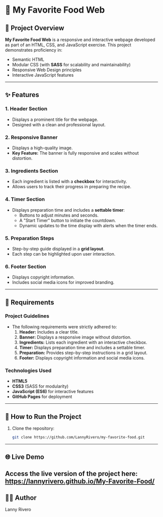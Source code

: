 # 🍳 My Favorite Food Web

## 📝 Project Overview

**My Favorite Food Web** is a responsive and interactive webpage developed as part of an HTML, CSS, and JavaScript exercise. This project demonstrates proficiency in:
- Semantic HTML
- Modular CSS (with **SASS** for scalability and maintainability)
- Responsive Web Design principles
- Interactive JavaScript features
---
## ✨ Features

### 1. **Header Section**
- Displays a prominent title for the webpage.
- Designed with a clean and professional layout.

### 2. **Responsive Banner**
- Displays a high-quality image.
- **Key Feature:** The banner is fully responsive and scales without distortion.

### 3. **Ingredients Section**
- Each ingredient is listed with a **checkbox** for interactivity.
- Allows users to track their progress in preparing the recipe.

### 4. **Timer Section**
- Displays preparation time and includes a **settable timer**:
  - Buttons to adjust minutes and seconds.
  - A "Start Timer" button to initiate the countdown.
  - Dynamic updates to the time display with alerts when the timer ends.

### 5. **Preparation Steps**
- Step-by-step guide displayed in a **grid layout**.
- Each step can be highlighted upon user interaction.

### 6. **Footer Section**
- Displays copyright information.
- Includes social media icons for improved branding.

---
## 📖 Requirements

### Project Guidelines
- The following requirements were strictly adhered to:
  1. **Header:** Includes a clear title.
  2. **Banner:** Displays a responsive image without distortion.
  3. **Ingredients:** Lists each ingredient with an interactive checkbox.
  4. **Timer:** Displays preparation time and includes a settable timer.
  5. **Preparation:** Provides step-by-step instructions in a grid layout.
  6. **Footer:** Displays copyright information and social media icons.

### Technologies Used
- **HTML5**
- **CSS3** (SASS for modularity)
- **JavaScript (ES6)** for interactive features
- **GitHub Pages** for deployment
---

## 🚀 How to Run the Project

1. Clone the repository:
   ```bash   
   git clone https://github.com/LannyRivero/my-favorite-food.git   
 ---  
## 🌐 Live Demo
Access the live version of the project here: https://lannyrivero.github.io/My-Favorite-Food/
 ---
## 👩‍💻 Author
Lanny Rivero

